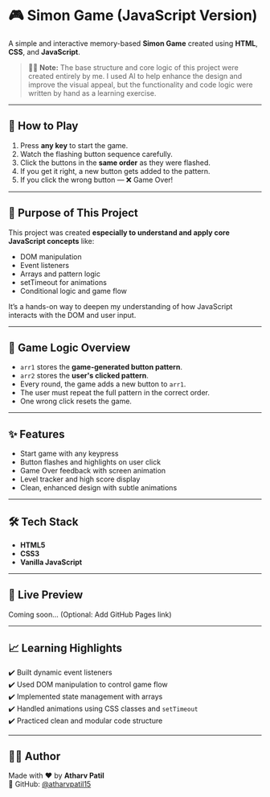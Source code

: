 # 🎮 Simon Game (JavaScript Version)

A simple and interactive memory-based **Simon Game** created using **HTML**, **CSS**, and **JavaScript**.

> 🧑‍💻 **Note:** The base structure and core logic of this project were created entirely by me. I used AI to help enhance the design and improve the visual appeal, but the functionality and code logic were written by hand as a learning exercise.

---

## 🚀 How to Play

1. Press **any key** to start the game.
2. Watch the flashing button sequence carefully.
3. Click the buttons in the **same order** as they were flashed.
4. If you get it right, a new button gets added to the pattern.
5. If you click the wrong button — ❌ Game Over!

---

## 🎯 Purpose of This Project

This project was created **especially to understand and apply core JavaScript concepts** like:

- DOM manipulation
- Event listeners
- Arrays and pattern logic
- setTimeout for animations
- Conditional logic and game flow

It’s a hands-on way to deepen my understanding of how JavaScript interacts with the DOM and user input.

---

## 🧠 Game Logic Overview

- `arr1` stores the **game-generated button pattern**.
- `arr2` stores the **user's clicked pattern**.
- Every round, the game adds a new button to `arr1`.
- The user must repeat the full pattern in the correct order.
- One wrong click resets the game.

---

## ✨ Features

- Start game with any keypress
- Button flashes and highlights on user click
- Game Over feedback with screen animation
- Level tracker and high score display
- Clean, enhanced design with subtle animations

---

## 🛠️ Tech Stack

- **HTML5**
- **CSS3**
- **Vanilla JavaScript**

---

## 🧪 Live Preview

Coming soon... (Optional: Add GitHub Pages link)

---

## 📈 Learning Highlights

✔️ Built dynamic event listeners  
✔️ Used DOM manipulation to control game flow  
✔️ Implemented state management with arrays  
✔️ Handled animations using CSS classes and `setTimeout`  
✔️ Practiced clean and modular code structure

---

## 🧑‍💻 Author

Made with ❤️ by **Atharv Patil**  
🔗 GitHub: [@atharvpatil15](https://github.com/atharvpatil15)





